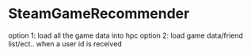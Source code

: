 # SteamGameRecommender
option 1: 
	load all the game data into hpc
option 2:
	load game data/friend list/ect.. when a user id is received
